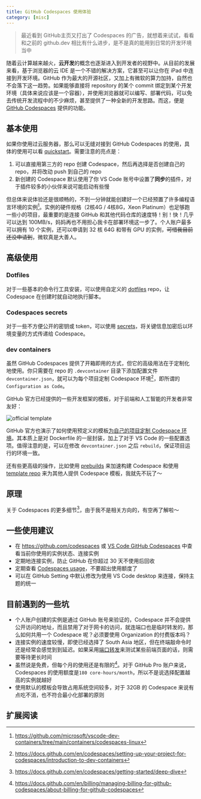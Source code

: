 ```yaml
---
title: GitHub Codespaces 使用体验
category: [misc]
---
```


> 最近看到 GitHub主页又打出了 Codespaces 的广告，就想着来试试，看看和之前的 github.dev 相比有什么进步，是不是真的能用到日常的开发环境当中

随着云计算越来越火，**云开发**的概念也逐渐进入到开发者的视野中。从目前的发展来看，基于浏览器的云 IDE 是一个不错的解决方案，它甚至可以让你在 iPad 中连接到开发环境。GitHub 作为最大的开源社区，又加上有微软的算力加持，自然也不会落下这一趋势。如果能够直接将 repository 的某个 commit 绑定到某个开发环境（具体来说应该是一个容器），并使用浏览器就可以编写、部署代码，可以免去传统开发流程中的不少麻烦，甚至提供了一种全新的开发思路。而这，便是 [GitHub Codespaces](https://docs.github.com/en/codespaces/overview) 提供的功能。

## 基本使用

如果你使用过云服务器，那么可以无缝对接到 GitHub Codespaces 的使用，具体的使用可以看 [quickstart](https://docs.github.com/en/codespaces/getting-started/quickstart)。需要注意的亮点是：

1. 可以直接用第三方的 repo 创建 Codespace，然后再选择是否创建自己的 repo，并将改动 push 到自己的 repo
2. 新创建的 Codespace 默认使用了你 VS Code 账号中设置了**同步**的插件，对于插件较多的小伙伴来说可能启动有些慢

但总体来说体验还是很顺畅的，不到一分钟就能创建好一个已经预置了许多编程语言环境的实例[^default]。实例的硬件规格（2核4G / 4核8G，Xeon Platinum）也足够跑一些小的项目，最重要的是连接 GitHub 和其他代码仓库的速度特！别！快！几乎可以达到 100MB/s，妈妈再也不用担心我卡在部署环境这一步了。个人账户最多可以拥有 10 个实例，还可以申请到 32 核 64G 和带有 GPU 的实例，~~可惜我目前还没申请到~~，微软真是大善人。

## 高级使用

### Dotfiles

对于一些基本的命令行工具安装，可以使用自定义的 [dotfiles](https://docs.github.com/en/codespaces/customizing-your-codespace/personalizing-github-codespaces-for-your-account#dotfiles) repo，让 Codespace 在创建时就自动地执行脚本。

### Codespaces secrets

对于一些不方便公开的密钥或 token，可以使用 [secrets](https://docs.github.com/en/codespaces/managing-codespaces-for-your-organization/managing-encrypted-secrets-for-your-repository-and-organization-for-github-codespaces)，将关键信息加密后以环境变量的方式传递给 Codespace。

### dev containers

虽然 GitHub Codespaces 提供了开箱即用的方式，但它的高级用法在于定制化地使用。你只需要在 repo 的 `.devcontainer` 目录下添加配置文件 `devcontainer.json`，就可以为每个项目定制 Codespace 环境[^devcontainer]，即所谓的 `Configuration as Code`。

GitHub 官方已经提供的一些开发框架的模板，对于前端和人工智能的开发者非常友好：

![official template](https://tva1.sinaimg.cn/large/008vxvgGgy1h8od7yphb6j31rm0u0dka.jpg)

GitHub 官方也演示了如何使用预定义的模板[为自己的项目定制 Codespace 环境](https://docs.github.com/en/codespaces/setting-up-your-project-for-codespaces/setting-up-your-project-for-codespaces)。其本质上是对 Dockerfile 的一层封装，加上了对于 VS Code 的一些配置选项。值得注意的是，可以在修改 `devcontainer.json` 之后 `rebuild`，保证项目运行的环境一致。

还有些更高级的操作，比如使用 [prebuilds](https://docs.github.com/en/codespaces/prebuilding-your-codespaces/about-github-codespaces-prebuilds) 来加速构建 Codespace 和使用 [template repo](https://docs.github.com/en/codespaces/setting-up-your-project-for-codespaces/setting-up-a-template-repository-for-github-codespaces) 来为其他人提供 Codespace 模板，我就先不玩了～

## 原理

关于 Codespaces 的更多细节[^deepdive]，由于我不是相关方向的，有空再了解啦～

## 一些使用建议

- 在 <https://github.com/codespaces> 或 [VS Code GitHub Codespaces](https://marketplace.visualstudio.com/items?itemName=GitHub.codespaces) 中查看当前你使用的实例状态、连接实例
- 定期地连接实例，防止 GitHub 在你超过 30 天不使用后回收
- 定期查看 [Codespaces usage](https://docs.github.com/en/billing/managing-billing-for-github-codespaces/viewing-your-github-codespaces-usage)，不要超出使用额度了
- 可以在 GitHub Setting 中默认修改为使用 VS Code desktop 来连接，保持主题的统一

## 目前遇到的一些坑

- 个人账户创建的实例是通过 GitHub 账号来验证的，Codespace 并不会提供公开访问的地址，而且禁用了对于网卡的访问，就连端口也是临时转发的，那么如何共用一个 Codespace 呢？必须要使用 Organization 的付费版本吗？
- 连接实例的速度较慢，即使已经选择了 South Asia 地区，但在终端敲命令时还是经常会感觉到到延迟。如果采用[端口转发](https://docs.github.com/en/codespaces/developing-in-codespaces/forwarding-ports-in-your-codespace)来测试某些前端页面的话，则需要等待更长时间
- 虽然说是免费，但每个月的使用还是有限的[^billing]。对于 GitHub Pro 账户来说，Codespaces 的使用额度是`180 core-hours/month`，所以不是说选择配置越高的实例就越好
- 使用默认的模板会导致占用系统空间较多，对于 32GB 的 Codespace 来说有点吃不消，也不符合最小化部署的原则

## 扩展阅读

[^default]: https://github.com/microsoft/vscode-dev-containers/tree/main/containers/codespaces-linux
[^devcontainer]: https://docs.github.com/en/codespaces/setting-up-your-project-for-codespaces/introduction-to-dev-containers
[^deepdive]: https://docs.github.com/en/codespaces/getting-started/deep-dive
[^billing]: https://docs.github.com/en/billing/managing-billing-for-github-codespaces/about-billing-for-github-codespaces
